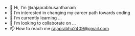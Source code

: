- 👋 Hi, I’m @rajaprabhusanthanam
- 👀 I’m interested in changing my career path towards coding
- 🌱 I’m currently learning ... 
- 💞️ I’m looking to collaborate on ...
- 📫 How to reach me rajaprabhu2409@gmail.com

<!---
rajaprabhusanthanam/rajaprabhusanthanam is a ✨ special ✨ repository because its `README.md` (this file) appears on your GitHub profile.
You can click the Preview link to take a look at your changes.
--->
